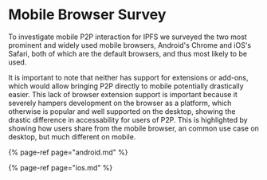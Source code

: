 # Mobile Browser Survey

To investigate mobile P2P interaction for IPFS we surveyed the two most prominent and widely used mobile browsers, Android's Chrome and iOS's Safari, both of which are the default browsers, and thus most likely to be used.

It is important to note that neither has support for extensions or add-ons, which would allow bringing P2P directly to mobile potentially drastically easier. This lack of browser extension support is important because it severely hampers development on the browser as a platform, which otherwise is popular and well supported on the desktop, showing the drastic difference in accessability for users of P2P. This is highlighted by showing how users share from the mobile browser, an common use case on desktop, but much different on mobile.

{% page-ref page="android.md" %}

{% page-ref page="ios.md" %}



